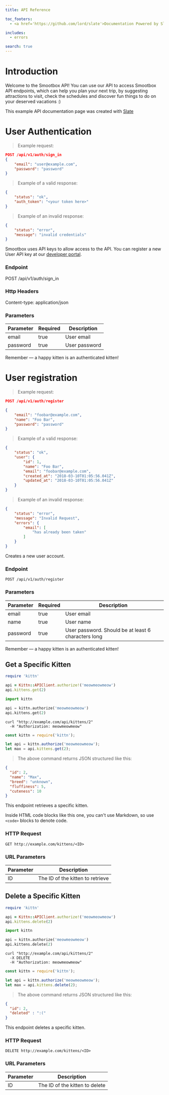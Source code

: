 ```yaml
---
title: API Reference

toc_footers:
  - <a href='https://github.com/lord/slate'>Documentation Powered by Slate</a>

includes:
  - errors

search: true
---
```


# Introduction

Welcome to the Smootbox API! You can use our API to access Smootbox API endpoints, which can help you plan your next trip, by suggesting attractions to visit, check the schedules and discover fun things to do on your deserved vacations :)

This example API documentation page was created with [Slate](https://github.com/lord/slate)

# User Authentication

> Example request:

```json
POST /api/v1/auth/sign_in
{
	"email": "user@example.com",
	"password": "password"
}
```

> Example of a valid response:

```json
{
    "status": "ok",
    "auth_token": "<your token here>"
}
```

> Example of an invalid response:

```json
{
    "status": "error",
    "message": "invalid credentials"
}
```

Smootbox uses API keys to allow access to the API.
You can register a new User API key at our [developer portal](http://example.com/developers).

### Endpoint

POST /api/v1/auth/sign_in

### Http Headers

Content-type: application/json

### Parameters

Parameter | Required | Description
--------- | ------- | -----------
email | true | User email
password | true | User password

<aside class="success">
Remember — a happy kitten is an authenticated kitten!
</aside>


# User registration


> Example request:

```json
POST /api/v1/auth/register

{
	"email": "foobar@example.com",
	"name": "Foo Bar",
	"password": "password"
}
```

> Example of a valid response:

```json
{
    "status": "ok",
    "user": {
		"id": 1,
		"name": "Foo Bar",
		"email": "foobar@example.com",
		"created_at": "2018-03-10T01:05:56.041Z",
		"updated_at": "2018-03-10T01:05:56.041Z"
	}
}
```

> Example of an invalid response:

```json
{
    "status": "error",
    "message": "Invalid Request",
    "errors": {
        "email": [
            "has already been taken"
        ]
    }
}
```

Creates a new user account.

### Endpoint

`POST /api/v1/auth/register`

### Parameters

Parameter | Required | Description
--------- | ------- | -----------
email | true | User email
name | true | User name
password | true | User password. Should be at least 6 characters long


<aside class="success">
Remember — a happy kitten is an authenticated kitten!
</aside>

## Get a Specific Kitten

```ruby
require 'kittn'

api = Kittn::APIClient.authorize!('meowmeowmeow')
api.kittens.get(2)
```

```python
import kittn

api = kittn.authorize('meowmeowmeow')
api.kittens.get(2)
```

```shell
curl "http://example.com/api/kittens/2"
  -H "Authorization: meowmeowmeow"
```

```javascript
const kittn = require('kittn');

let api = kittn.authorize('meowmeowmeow');
let max = api.kittens.get(2);
```

> The above command returns JSON structured like this:

```json
{
  "id": 2,
  "name": "Max",
  "breed": "unknown",
  "fluffiness": 5,
  "cuteness": 10
}
```

This endpoint retrieves a specific kitten.

<aside class="warning">Inside HTML code blocks like this one, you can't use Markdown, so use <code>&lt;code&gt;</code> blocks to denote code.</aside>

### HTTP Request

`GET http://example.com/kittens/<ID>`

### URL Parameters

Parameter | Description
--------- | -----------
ID | The ID of the kitten to retrieve

## Delete a Specific Kitten

```ruby
require 'kittn'

api = Kittn::APIClient.authorize!('meowmeowmeow')
api.kittens.delete(2)
```

```python
import kittn

api = kittn.authorize('meowmeowmeow')
api.kittens.delete(2)
```

```shell
curl "http://example.com/api/kittens/2"
  -X DELETE
  -H "Authorization: meowmeowmeow"
```

```javascript
const kittn = require('kittn');

let api = kittn.authorize('meowmeowmeow');
let max = api.kittens.delete(2);
```

> The above command returns JSON structured like this:

```json
{
  "id": 2,
  "deleted" : ":("
}
```

This endpoint deletes a specific kitten.

### HTTP Request

`DELETE http://example.com/kittens/<ID>`

### URL Parameters

Parameter | Description
--------- | -----------
ID | The ID of the kitten to delete
